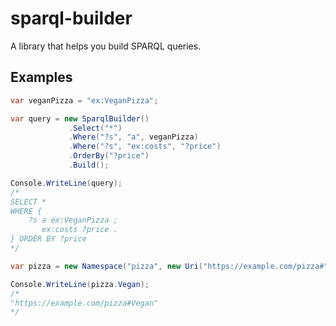 # sparql-builder
A library that helps you build SPARQL queries.

## Examples
```cs
var veganPizza = "ex:VeganPizza";

var query = new SparqlBuilder()
             .Select("*")
             .Where("?s", "a", veganPizza)
             .Where("?s", "ex:costs", "?price")
             .OrderBy("?price")
             .Build();

Console.WriteLine(query);
/*
SELECT *
WHERE {
    ?s a ex:VeganPizza ;
       ex:costs ?price .
} ORDER BY ?price
*/
```

```cs
var pizza = new Namespace("pizza", new Uri("https://example.com/pizza#"));

Console.WriteLine(pizza.Vegan); 
/*
"https://example.com/pizza#Vegan"
*/
```
